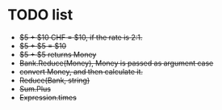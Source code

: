 # TODO list

- ~~$5 + $10 CHF = $10, if the rate is 2:1.~~
- ~~$5 + $5 = $10~~
- ~~$5 + $5 returns Money~~
- ~~Bank.Reduce(Money), Money is passed as argument case~~
- ~~convert Money, and then calculate it.~~
- ~~Reduce(Bank, string)~~
- ~~Sum.Plus~~
- ~~Expression.times~~
